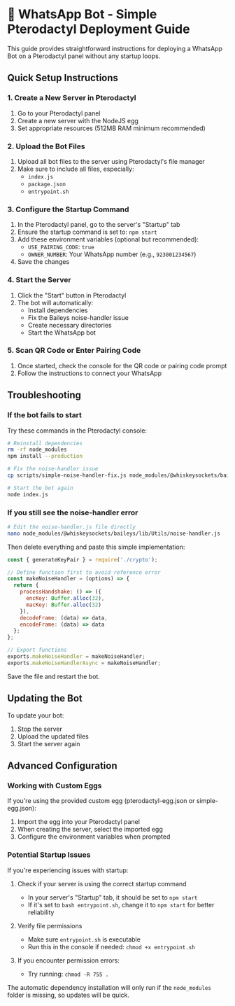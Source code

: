 # 🖤 WhatsApp Bot - Simple Pterodactyl Deployment Guide

This guide provides straightforward instructions for deploying a WhatsApp Bot on a Pterodactyl panel without any startup loops.

## Quick Setup Instructions

### 1. Create a New Server in Pterodactyl

1. Go to your Pterodactyl panel
2. Create a new server with the NodeJS egg
3. Set appropriate resources (512MB RAM minimum recommended)

### 2. Upload the Bot Files

1. Upload all bot files to the server using Pterodactyl's file manager
2. Make sure to include all files, especially:
   - `index.js`
   - `package.json`
   - `entrypoint.sh`

### 3. Configure the Startup Command

1. In the Pterodactyl panel, go to the server's "Startup" tab
2. Ensure the startup command is set to: `npm start`
3. Add these environment variables (optional but recommended):
   - `USE_PAIRING_CODE`: `true`
   - `OWNER_NUMBER`: Your WhatsApp number (e.g., `923001234567`)
4. Save the changes

### 4. Start the Server

1. Click the "Start" button in Pterodactyl
2. The bot will automatically:
   - Install dependencies
   - Fix the Baileys noise-handler issue
   - Create necessary directories
   - Start the WhatsApp bot

### 5. Scan QR Code or Enter Pairing Code

1. Once started, check the console for the QR code or pairing code prompt
2. Follow the instructions to connect your WhatsApp

## Troubleshooting

### If the bot fails to start

Try these commands in the Pterodactyl console:

```bash
# Reinstall dependencies
rm -rf node_modules
npm install --production

# Fix the noise-handler issue
cp scripts/simple-noise-handler-fix.js node_modules/@whiskeysockets/baileys/lib/Utils/noise-handler.js

# Start the bot again
node index.js
```

### If you still see the noise-handler error

```bash
# Edit the noise-handler.js file directly
nano node_modules/@whiskeysockets/baileys/lib/Utils/noise-handler.js
```

Then delete everything and paste this simple implementation:

```javascript
const { generateKeyPair } = require('./crypto');

// Define function first to avoid reference error
const makeNoiseHandler = (options) => {
  return {
    processHandshake: () => ({
      encKey: Buffer.alloc(32),
      macKey: Buffer.alloc(32)
    }),
    decodeFrame: (data) => data,
    encodeFrame: (data) => data
  };
};

// Export functions
exports.makeNoiseHandler = makeNoiseHandler;
exports.makeNoiseHandlerAsync = makeNoiseHandler;
```

Save the file and restart the bot.

## Updating the Bot

To update your bot:

1. Stop the server
2. Upload the updated files
3. Start the server again

## Advanced Configuration

### Working with Custom Eggs

If you're using the provided custom egg (pterodactyl-egg.json or simple-egg.json):

1. Import the egg into your Pterodactyl panel
2. When creating the server, select the imported egg
3. Configure the environment variables when prompted

### Potential Startup Issues

If you're experiencing issues with startup:

1. Check if your server is using the correct startup command
   - In your server's "Startup" tab, it should be set to `npm start`
   - If it's set to `bash entrypoint.sh`, change it to `npm start` for better reliability

2. Verify file permissions
   - Make sure `entrypoint.sh` is executable
   - Run this in the console if needed: `chmod +x entrypoint.sh`

3. If you encounter permission errors:
   - Try running: `chmod -R 755 .`

The automatic dependency installation will only run if the `node_modules` folder is missing, so updates will be quick.
